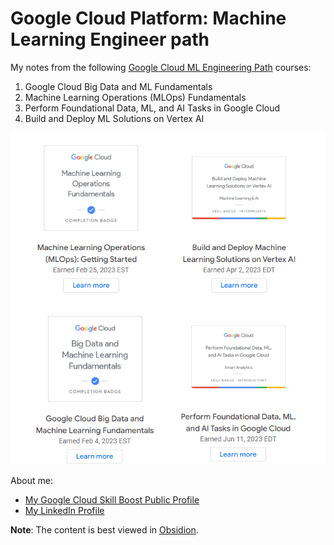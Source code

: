 # Google Cloud Platform: Machine Learning Engineer path 

My notes from the following [Google Cloud ML Engineering Path](https://www.cloudskillsboost.google/paths/17) courses:
1. Google Cloud Big Data and ML Fundamentals
2. Machine Learning Operations (MLOps) Fundamentals
3. Perform Foundational Data, ML, and AI Tasks in Google Cloud
4. Build and Deploy ML Solutions on Vertex AI

![images/gcp2.png](images/gcp2.png)

About me:
- [My Google Cloud Skill Boost Public Profile](https://www.cloudskillsboost.google/public_profiles/d85f8295-b522-4522-964c-f0fcf9375090)
- [My LinkedIn Profile](https://www.linkedin.com/in/muhammad-yaseen-aftab/)

**Note**: The content is best viewed in [Obsidion](https://obsidian.md/).
